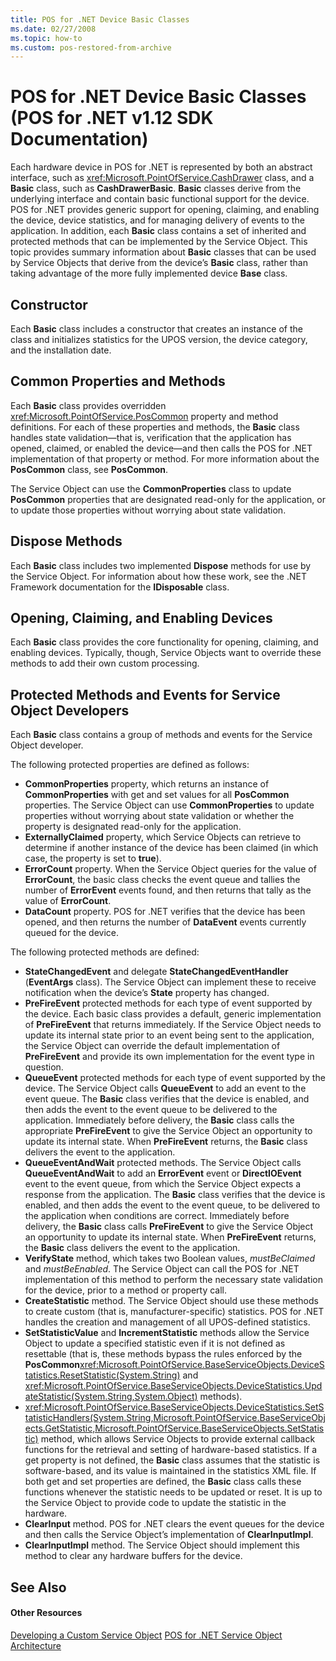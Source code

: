```yaml
---
title: POS for .NET Device Basic Classes
ms.date: 02/27/2008
ms.topic: how-to
ms.custom: pos-restored-from-archive
---
```


# POS for .NET Device Basic Classes (POS for .NET v1.12 SDK Documentation)

Each hardware device in POS for .NET is represented by both an abstract interface, such as <xref:Microsoft.PointOfService.CashDrawer> class, and a **Basic** class, such as **CashDrawerBasic**. **Basic** classes derive from the underlying interface and contain basic functional support for the device. POS for .NET provides generic support for opening, claiming, and enabling the device, device statistics, and for managing delivery of events to the application. In addition, each **Basic** class contains a set of inherited and protected methods that can be implemented by the Service Object. This topic provides summary information about **Basic** classes that can be used by Service Objects that derive from the device’s **Basic** class, rather than taking advantage of the more fully implemented device **Base** class.

## Constructor

Each **Basic** class includes a constructor that creates an instance of the class and initializes statistics for the UPOS version, the device category, and the installation date.

## Common Properties and Methods

Each **Basic** class provides overridden <xref:Microsoft.PointOfService.PosCommon> property and method definitions. For each of these properties and methods, the **Basic** class handles state validation—that is, verification that the application has opened, claimed, or enabled the device—and then calls the POS for .NET implementation of that property or method. For more information about the **PosCommon** class, see **PosCommon**.

The Service Object can use the **CommonProperties** class to update **PosCommon** properties that are designated read-only for the application, or to update those properties without worrying about state validation.

## Dispose Methods

Each **Basic** class includes two implemented **Dispose** methods for use by the Service Object. For information about how these work, see the .NET Framework documentation for the **IDisposable** class.

## Opening, Claiming, and Enabling Devices

Each **Basic** class provides the core functionality for opening, claiming, and enabling devices. Typically, though, Service Objects want to override these methods to add their own custom processing.

## Protected Methods and Events for Service Object Developers

Each **Basic** class contains a group of methods and events for the Service Object developer.

The following protected properties are defined as follows:

- **CommonProperties** property, which returns an instance of **CommonProperties** with get and set values for all **PosCommon** properties. The Service Object can use **CommonProperties** to update properties without worrying about state validation or whether the property is designated read-only for the application.
- **ExternallyClaimed** property, which Service Objects can retrieve to determine if another instance of the device has been claimed (in which case, the property is set to **true**).
- **ErrorCount** property. When the Service Object queries for the value of **ErrorCount**, the basic class checks the event queue and tallies the number of **ErrorEvent** events found, and then returns that tally as the value of **ErrorCount**.
- **DataCount** property. POS for .NET verifies that the device has been opened, and then returns the number of **DataEvent** events currently queued for the device.

The following protected methods are defined:

- **StateChangedEvent** and delegate **StateChangedEventHandler** (**EventArgs** class). The Service Object can implement these to receive notification when the device’s **State** property has changed.
- **PreFireEvent** protected methods for each type of event supported by the device. Each basic class provides a default, generic implementation of **PreFireEvent** that returns immediately. If the Service Object needs to update its internal state prior to an event being sent to the application, the Service Object can override the default implementation of **PreFireEvent** and provide its own implementation for the event type in question.
- **QueueEvent** protected methods for each type of event supported by the device. The Service Object calls **QueueEvent** to add an event to the event queue. The **Basic** class verifies that the device is enabled, and then adds the event to the event queue to be delivered to the application. Immediately before delivery, the **Basic** class calls the appropriate **PreFireEvent** to give the Service Object an opportunity to update its internal state. When **PreFireEvent** returns, the **Basic** class delivers the event to the application.
- **QueueEventAndWait** protected methods. The Service Object calls **QueueEventAndWait** to add an **ErrorEvent** event or **DirectIOEvent** event to the event queue, from which the Service Object expects a response from the application. The **Basic** class verifies that the device is enabled, and then adds the event to the event queue, to be delivered to the application when conditions are correct. Immediately before delivery, the **Basic** class calls **PreFireEvent** to give the Service Object an opportunity to update its internal state. When **PreFireEvent** returns, the **Basic** class delivers the event to the application.
- **VerifyState** method, which takes two Boolean values, *mustBeClaimed* and *mustBeEnabled*. The Service Object can call the POS for .NET implementation of this method to perform the necessary state validation for the device, prior to a method or property call.
- **CreateStatistic** method. The Service Object should use these methods to create custom (that is, manufacturer-specific) statistics. POS for .NET handles the creation and management of all UPOS-defined statistics.
- **SetStatisticValue** and **IncrementStatistic** methods allow the Service Object to update a specified statistic even if it is not defined as resettable (that is, these methods bypass the rules enforced by the **PosCommon**<xref:Microsoft.PointOfService.BaseServiceObjects.DeviceStatistics.ResetStatistic(System.String)> and <xref:Microsoft.PointOfService.BaseServiceObjects.DeviceStatistics.UpdateStatistic(System.String,System.Object)> methods).
- <xref:Microsoft.PointOfService.BaseServiceObjects.DeviceStatistics.SetStatisticHandlers(System.String,Microsoft.PointOfService.BaseServiceObjects.GetStatistic,Microsoft.PointOfService.BaseServiceObjects.SetStatistic)> method, which allows Service Objects to provide external callback functions for the retrieval and setting of hardware-based statistics. If a get property is not defined, the **Basic** class assumes that the statistic is software-based, and its value is maintained in the statistics XML file. If both get and set properties are defined, the **Basic** class calls these functions whenever the statistic needs to be updated or reset. It is up to the Service Object to provide code to update the statistic in the hardware.
- **ClearInput** method. POS for .NET clears the event queues for the device and then calls the Service Object’s implementation of **ClearInputImpl**.
- **ClearInputImpl** method. The Service Object should implement this method to clear any hardware buffers for the device.

## See Also

#### Other Resources

[Developing a Custom Service Object](developing-a-custom-service-object.md)
[POS for .NET Service Object Architecture](pos-for-net-service-object-architecture.md)
